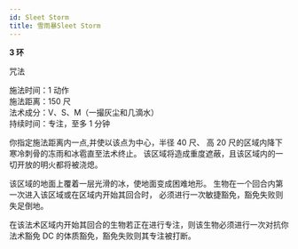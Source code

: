```yaml
---
id: Sleet Storm
title: 雪雨暴Sleet Storm
---
```


**3 环**

咒法

施法时间：1 动作  
施法距离：150 尺  
法术成分：V、S、M（一撮灰尘和几滴水）  
持续时间：专注，至多 1 分钟

你指定施法距离内一点,并使以该点为中心，半径 40 尺、
高 20 尺的区域内降下寒冷刺骨的冻雨和冰雹直至法术终止。
该区域将造成重度遮蔽，且该区域内的一切开放的明火都将被浇熄。

该区域的地面上覆着一层光滑的冰，使地面变成困难地形。
生物在一个回合内第一次进入该区域或在区域内开始其回合时，
必须进行一次敏捷豁免，豁免失败则失足倒地。

在该法术区域内开始其回合的生物若正在进行专注，则该生物必须进行一次对抗你法术豁免 DC 的体质豁免，豁免失败则其专注被打断。
